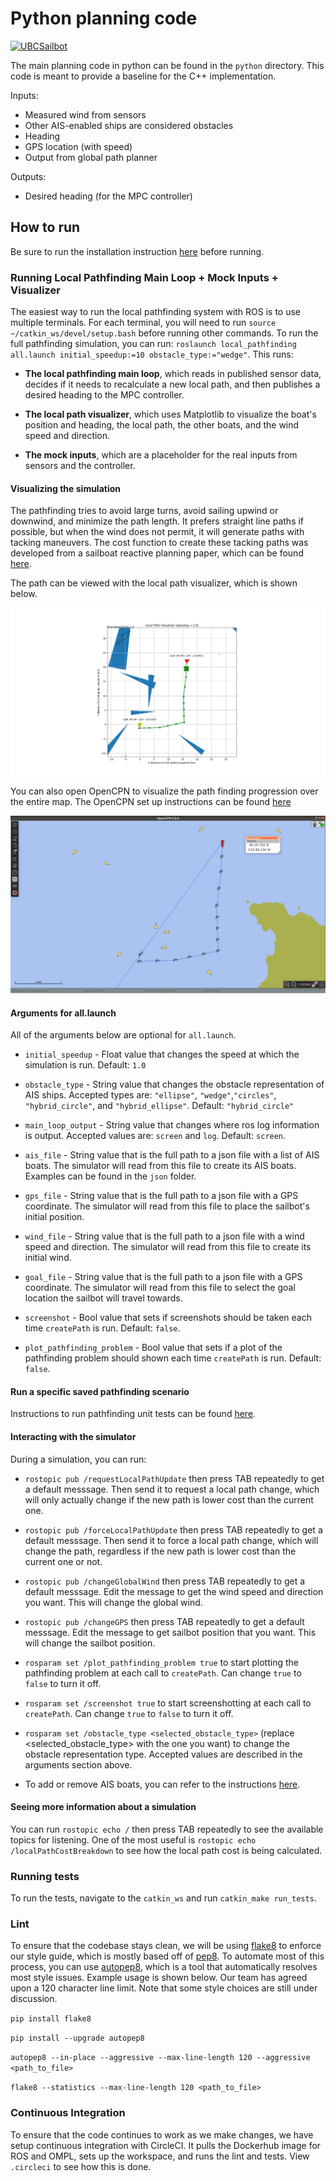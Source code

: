 # Python planning code 

[![UBCSailbot](https://circleci.com/gh/UBCSailbot/local-pathfinding.svg?style=svg)](https://circleci.com/gh/UBCSailbot/local-pathfinding)

The main planning code in python can be found in the `python` directory. This code is meant to provide a baseline for the C++ implementation.

Inputs:
- Measured wind from sensors
- Other AIS-enabled ships are considered obstacles
- Heading
- GPS location (with speed)
- Output from global path planner

Outputs:
- Desired heading (for the MPC controller)

## How to run

Be sure to run the installation instruction [here](install/README.md) before running.

### Running Local Pathfinding Main Loop + Mock Inputs + Visualizer 

The easiest way to run the local pathfinding system with ROS is to use multiple terminals. For each terminal, you will need to run `source ~/catkin_ws/devel/setup.bash` before running other commands. To run the full pathfinding simulation, you can run: `roslaunch local_pathfinding all.launch initial_speedup:=10 obstacle_type:="wedge"`. This runs:

* __The local pathfinding main loop__, which reads in published sensor data, decides if it needs to recalculate a new local path, and then publishes a desired heading to the MPC controller.

* __The local path visualizer__, which uses Matplotlib to visualize the boat's position and heading, the local path, the other boats, and the wind speed and direction.

* __The mock inputs__, which are a placeholder for the real inputs from sensors and the controller.

#### Visualizing the simulation

The pathfinding tries to avoid large turns, avoid sailing upwind or downwind, and minimize the path length. It prefers straight line paths if possible, but when the wind does not permit, it will generate paths with tacking maneuvers. The cost function to create these tacking paths was developed from a sailboat reactive planning paper, which can be found [here](docs/Tacking_Paper.pdf).

The path can be viewed with the local path visualizer, which is shown below.

![alt text](images/local_path_visualizer.png?raw=true "Local Path Visualizer")

You can also open OpenCPN to visualize the path finding progression over the entire map. The OpenCPN set up instructions can be found [here](install/visualisation.md)

![alt text](images/opencpn_visualizer.png?raw=true "OpenCPN Visualizer")

#### Arguments for all.launch

All of the arguments below are optional for `all.launch`.

* `initial_speedup` - Float value that changes the speed at which the simulation is run. Default: `1.0`

* `obstacle_type` - String value that changes the obstacle representation of AIS ships. Accepted types are: `"ellipse"`, `"wedge"`,`"circles"`, `"hybrid_circle"`, and `"hybrid_ellipse"`. Default: `"hybrid_circle"`

* `main_loop_output` - String value that changes where ros log information is output. Accepted values are: `screen` and `log`. Default: `screen`.

* `ais_file` - String value that is the full path to a json file with a list of AIS boats. The simulator will read from this file to create its AIS boats. Examples can be found in the `json` folder.

* `gps_file` - String value that is the full path to a json file with a GPS coordinate. The simulator will read from this file to place the sailbot's initial position.

* `wind_file` - String value that is the full path to a json file with a wind speed and direction. The simulator will read from this file to create its initial wind.

* `goal_file` - String value that is the full path to a json file with a GPS coordinate. The simulator will read from this file to select the goal location the sailbot will travel towards.

* `screenshot` - Bool value that sets if screenshots should be taken each time `createPath` is run. Default: `false`.

* `plot_pathfinding_problem` - Bool value that sets if a plot of the pathfinding problem should shown each time `createPath` is run. Default: `false`.

#### Run a specific saved pathfinding scenario

Instructions to run pathfinding unit tests can be found [here](json/README.md).

#### Interacting with the simulator

During a simulation, you can run:

* `rostopic pub /requestLocalPathUpdate` then press TAB repeatedly to get a default messsage. Then send it to request a local path change, which will only actually change if the new path is lower cost than the current one.

* `rostopic pub /forceLocalPathUpdate` then press TAB repeatedly to get a default messsage. Then send it to force a local path change, which will change the path, regardless if the new path is lower cost than the current one or not.

* `rostopic pub /changeGlobalWind` then press TAB repeatedly to get a default messsage. Edit the message to get the wind speed and direction you want. This will change the global wind.

* `rostopic pub /changeGPS` then press TAB repeatedly to get a default messsage. Edit the message to get sailbot position that you want. This will change the sailbot position.

* `rosparam set /plot_pathfinding_problem true` to start plotting the pathfinding problem at each call to `createPath`. Can change `true` to `false` to turn it off.

* `rosparam set /screenshot true` to start screenshotting at each call to `createPath`. Can change `true` to `false` to turn it off.

* `rosparam set /obstacle_type <selected_obstacle_type>` (replace <selected_obstacle_type> with the one you want) to change the obstacle representation type. Accepted values are described in the arguments section above.


* To add or remove AIS boats, you can refer to the instructions [here](python/README.md).

#### Seeing more information about a simulation

You can run `rostopic echo /` then press TAB repeatedly to see the available topics for listening. One of the most useful is `rostopic echo /localPathCostBreakdown` to see how the local path cost is being calculated.

### Running tests

To run the tests, navigate to the `catkin_ws` and run `catkin_make run_tests`.

### Lint

To ensure that the codebase stays clean, we will be using [flake8](https://flake8.pycqa.org/en/latest/) to enforce our style guide, which is mostly based off of [pep8](https://www.python.org/dev/peps/pep-0008/). To automate most of this process, you can use [autopep8](https://github.com/hhatto/autopep8), which is a tool that automatically resolves most style issues. Example usage is shown below. Our team has agreed upon a 120 character line limit. Note that some style choices are still under discussion.

`pip install flake8`

`pip install --upgrade autopep8`

`autopep8 --in-place --aggressive --max-line-length 120 --aggressive <path_to_file>`

`flake8 --statistics --max-line-length 120 <path_to_file>`

### Continuous Integration

To ensure that the code continues to work as we make changes, we have setup continuous integration with CircleCI. It pulls the Dockerhub image for ROS and OMPL, sets up the workspace, and runs the lint and tests. View `.circleci` to see how this is done.
